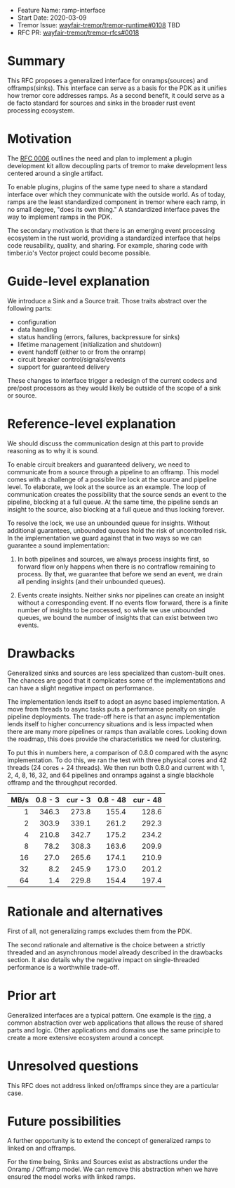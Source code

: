 - Feature Name: ramp-interface
- Start Date: 2020-03-09
- Tremor Issue: [wayfair-tremor/tremor-runtime#0108](https://github.com/wayfair-tremor/tremor-runtime/issues/108) TBD
- RFC PR: [wayfair-tremor/tremor-rfcs#0018](https://github.com/wayfair-tremor/tremor-rfcs/pull/0018)

# Summary

[summary]: #summary

This RFC proposes a generalized interface for onramps(sources) and offramps(sinks). This interface can serve as a basis for the PDK as it unifies how tremor core addresses ramps. As a second benefit, it could serve as a de facto standard for sources and sinks in the broader rust event processing ecosystem.

# Motivation

[motivation]: #motivation

The [RFC 0006](https://rfcs.tremor.rs/0006-plugin-development-kit/) outlines the need and plan to implement a plugin development kit allow decoupling parts of tremor to make development less centered around a single artifact.

To enable plugins, plugins of the same type need to share a standard interface over which they communicate with the outside world. As of today, ramps are the least standardized component in tremor where each ramp, in no small degree, "does its own thing." A standardized interface paves the way to implement ramps in the PDK.

The secondary motivation is that there is an emerging event processing ecosystem in the rust world, providing a standardized interface that helps code reusability, quality, and sharing. For example, sharing code with timber.io's Vector project could become possible.

# Guide-level explanation

[guide-level-explanation]: #guide-level-explanation

We introduce a Sink and a Source trait. Those traits abstract over the following parts:

- configuration
- data handling
- status handling (errors, failures, backpressure for sinks)
- lifetime management (initialization and shutdown)
- event handoff (either to or from the onramp)
- circuit breaker control/signals/events
- support for guaranteed delivery

These changes to interface trigger a redesign of the current codecs and pre/post processors as they would likely be outside of the scope of a sink or source.

# Reference-level explanation

[reference-level-explanation]: #reference-level-explanation

We should discuss the communication design at this part to provide reasoning as to why it is sound.

To enable circuit breakers and guaranteed delivery, we need to communicate from a source through a pipeline to an offramp. This model comes with a challenge of a possible live lock at the source and pipeline level. To elaborate, we look at the source as an example. The loop of communication creates the possibility that the source sends an event to the pipeline, blocking at a full queue. At the same time, the pipeline sends an insight to the source, also blocking at a full queue and thus locking forever.

To resolve the lock, we use an unbounded queue for insights. Without additional guarantees, unbounded queues hold the risk of uncontrolled risk. In the implementation we guard against that in two ways so we can guarantee a sound implementation:

1. In both pipelines and sources, we always process insights first, so forward flow only happens when there is no contraflow remaining to process. By that, we guarantee that before we send an event, we drain all pending insights (and their unbounded queues).

2. Events create insights. Neither sinks nor pipelines can create an insight without a corresponding event. If no events flow forward, there is a finite number of insights to be processed, so while we use unbounded queues, we bound the number of insights that can exist between two events.

# Drawbacks

[drawbacks]: #drawbacks

Generalized sinks and sources are less specialized than custom-built ones. The chances are good that it complicates some of the implementations and can have a slight negative impact on performance.

The implementation lends itself to adopt an async based implementation. A move from threads to async tasks puts a performance penalty on single pipeline deployments. The trade-off here is that an async implementation lends itself to higher concurrency situations and is less impacted when there are many more pipelines or ramps than available cores. Looking down the roadmap, this does provide the characteristics we need for clustering.

To put this in numbers here, a comparison of 0.8.0 compared with the async implementation. To do this, we ran the test with three physical cores and 42 threads (24 cores + 24 threads). We then run both 0.8.0 and current with 1, 2, 4, 8, 16, 32, and 64 pipelines and onramps against a single blackhole offramp and the throughput recorded.

| MB/s | 0.8 - 3 | cur - 3 | 0.8 - 48 | cur - 48 |
| ---: | ------: | ------: | -------: | -------: |
|    1 |   346.3 |   273.8 |    155.4 |    128.6 |
|    2 |   303.9 |   339.1 |    261.2 |    292.3 |
|    4 |   210.8 |   342.7 |    175.2 |    234.2 |
|    8 |    78.2 |   308.3 |    163.6 |    209.9 |
|   16 |    27.0 |   265.6 |    174.1 |    210.9 |
|   32 |     8.2 |   245.9 |    173.0 |    201.2 |
|   64 |     1.4 |   229.8 |    154.4 |    197.4 |

# Rationale and alternatives

[rationale-and-alternatives]: #rationale-and-alternatives

First of all, not generalizing ramps excludes them from the PDK.

The second rationale and alternative is the choice between a strictly threaded and an asynchronous model already described in the drawbacks section. It also details why the negative impact on single-threaded performance is a worthwhile trade-off.

# Prior art

[prior-art]: #prior-art

Generalized interfaces are a typical pattern. One example is the [ring](https://github.com/ring-clojure/ring), a common abstraction over web applications that allows the reuse of shared parts and logic. Other applications and domains use the same principle to create a more extensive ecosystem around a concept.

# Unresolved questions

[unresolved-questions]: #unresolved-questions

This RFC does not address linked on/offramps since they are a particular case.

# Future possibilities

[future-possibilities]: #future-possibilities

A further opportunity is to extend the concept of generalized ramps to linked on and offramps.

For the time being, Sinks and Sources exist as abstractions under the Onramp / Offramp model. We can remove this abstraction when we have ensured the model works with linked ramps.

